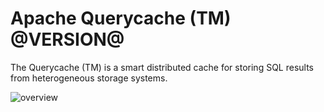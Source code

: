 Apache Querycache (TM) @VERSION@
======================

The Querycache (TM) is a smart distributed cache for storing 
SQL results from heterogeneous storage systems.

![overview](https://github.com/izlley/querycache/tree/master/docs/images/querycache_overview.jpg)
